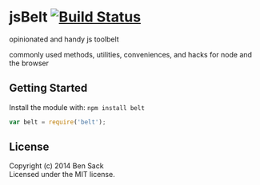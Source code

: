 # jsBelt [![Build Status](https://secure.travis-ci.org/sackio/jsbelt.png?branch=master)](http://travis-ci.org/sackio/jsbelt)

opinionated and handy js toolbelt

commonly used methods, utilities, conveniences, and hacks for node and the browser

## Getting Started
Install the module with: `npm install belt`

```javascript
var belt = require('belt');
```

## License
Copyright (c) 2014 Ben Sack  
Licensed under the MIT license.
